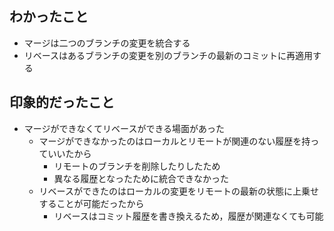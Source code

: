 ## わかったこと

- マージは二つのブランチの変更を統合する
- リベースはあるブランチの変更を別のブランチの最新のコミットに再適用する

## 印象的だったこと

- マージができなくてリベースができる場面があった
  - マージができなかったのはローカルとリモートが関連のない履歴を持っていいたから
    - リモートのブランチを削除したりしたため
    - 異なる履歴となったために統合できなかった
  - リベースができたのはローカルの変更をリモートの最新の状態に上乗せすることが可能だったから
    - リベースはコミット履歴を書き換えるため，履歴が関連なくても可能
